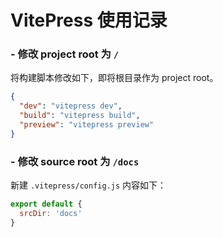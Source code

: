 # VitePress 使用记录

### - 修改 project root 为 `/`

将构建脚本修改如下，即将根目录作为 project root。

```json
{
  "dev": "vitepress dev",
  "build": "vitepress build",
  "preview": "vitepress preview"
}
```

### - 修改 source root 为 `/docs`

新建 `.vitepress/config.js` 内容如下：

```js
export default {
  srcDir: 'docs'
}
```